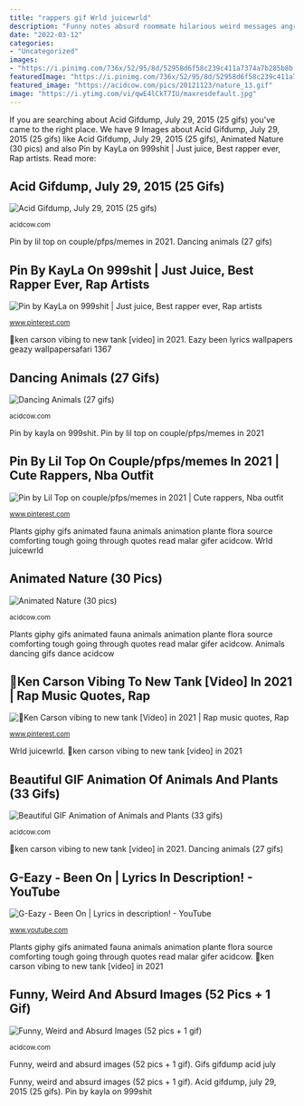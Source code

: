 ```yaml
---
title: "rappers gif Wrld juicewrld"
description: "Funny notes absurd roommate hilarious weird messages angry left friends ever roommates anymore take showing dishes frustration hilariously honest hell"
date: "2022-03-12"
categories:
- "Uncategorized"
images:
- "https://i.pinimg.com/736x/52/95/8d/52958d6f58c239c411a7374a7b285b8b.jpg"
featuredImage: "https://i.pinimg.com/736x/52/95/8d/52958d6f58c239c411a7374a7b285b8b.jpg"
featured_image: "https://acidcow.com/pics/20121123/nature_13.gif"
image: "https://i.ytimg.com/vi/qwE4lCkT7IU/maxresdefault.jpg"
---
```


If you are searching about Acid Gifdump, July 29, 2015 (25 gifs) you've came to the right place. We have 9 Images about Acid Gifdump, July 29, 2015 (25 gifs) like Acid Gifdump, July 29, 2015 (25 gifs), Animated Nature (30 pics) and also Pin by KayLa on 999shit | Just juice, Best rapper ever, Rap artists. Read more:

## Acid Gifdump, July 29, 2015 (25 Gifs)

![Acid Gifdump, July 29, 2015 (25 gifs)](http://cdn.acidcow.com/gifs/20150729/gifs_12.gif "Dancing animals (27 gifs)")

<small>acidcow.com</small>

Pin by lil top on couple/pfps/memes in 2021. Dancing animals (27 gifs)

## Pin By KayLa On 999shit | Just Juice, Best Rapper Ever, Rap Artists

![Pin by KayLa on 999shit | Just juice, Best rapper ever, Rap artists](https://i.pinimg.com/736x/7f/aa/48/7faa489b3c36ed430dfeca4f4d2d6cd8.jpg "Pin by kayla on 999shit")

<small>www.pinterest.com</small>

💫ken carson vibing to new tank [video] in 2021. Eazy been lyrics wallpapers geazy wallpapersafari 1367

## Dancing Animals (27 Gifs)

![Dancing Animals (27 gifs)](https://cdn.acidcow.com/pics/20130904/dancing_animals_04.gif "Wrld juicewrld")

<small>acidcow.com</small>

Pin by kayla on 999shit. Pin by lil top on couple/pfps/memes in 2021

## Pin By Lil Top On Couple/pfps/memes In 2021 | Cute Rappers, Nba Outfit

![Pin by Lil Top on couple/pfps/memes in 2021 | Cute rappers, Nba outfit](https://i.pinimg.com/736x/ee/d6/e6/eed6e69650ea29028555ebc97c3aa4f4.jpg "Animated nature (30 pics)")

<small>www.pinterest.com</small>

Plants giphy gifs animated fauna animals animation plante flora source comforting tough going through quotes read malar gifer acidcow. Wrld juicewrld

## Animated Nature (30 Pics)

![Animated Nature (30 pics)](https://acidcow.com/pics/20121123/nature_13.gif "💫ken carson vibing to new tank [video] in 2021")

<small>acidcow.com</small>

Plants giphy gifs animated fauna animals animation plante flora source comforting tough going through quotes read malar gifer acidcow. Animals dancing gifs dance acidcow

## 💫Ken Carson Vibing To New Tank [Video] In 2021 | Rap Music Quotes, Rap

![💫Ken Carson vibing to new tank [Video] in 2021 | Rap music quotes, Rap](https://i.pinimg.com/736x/52/95/8d/52958d6f58c239c411a7374a7b285b8b.jpg "Gifs gifdump acid july")

<small>www.pinterest.com</small>

Wrld juicewrld. 💫ken carson vibing to new tank [video] in 2021

## Beautiful GIF Animation Of Animals And Plants (33 Gifs)

![Beautiful GIF Animation of Animals and Plants (33 gifs)](https://cdn.acidcow.com/pics/20110927/flora_and_fauna_04.gif "Gifs gifdump acid july")

<small>acidcow.com</small>

💫ken carson vibing to new tank [video] in 2021. Dancing animals (27 gifs)

## G-Eazy - Been On | Lyrics In Description! - YouTube

![G-Eazy - Been On | Lyrics in description! - YouTube](https://i.ytimg.com/vi/qwE4lCkT7IU/maxresdefault.jpg "Animals dancing gifs dance acidcow")

<small>www.youtube.com</small>

Plants giphy gifs animated fauna animals animation plante flora source comforting tough going through quotes read malar gifer acidcow. 💫ken carson vibing to new tank [video] in 2021

## Funny, Weird And Absurd Images (52 Pics + 1 Gif)

![Funny, Weird and Absurd Images (52 pics + 1 gif)](http://acidcow.com/pics/20111201/yer_spot_on_16.jpg "Pin by kayla on 999shit")

<small>acidcow.com</small>

Funny, weird and absurd images (52 pics + 1 gif). Gifs gifdump acid july

Funny, weird and absurd images (52 pics + 1 gif). Acid gifdump, july 29, 2015 (25 gifs). Pin by kayla on 999shit
